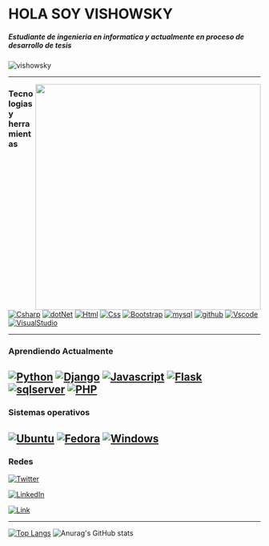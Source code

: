 
<p align="center">

# HOLA SOY VISHOWSKY
##### Estudiante de ingenieria en informatica y actualmente en proceso de desarrollo de tesis

</p>


<p align="left"> <img src="https://komarev.com/ghpvc/?username=vishowsky" alt="vishowsky" /> </p>

---

<img  align="right" width="450px" class="ranko" src="https://media.tenor.com/laLBbWGSlS8AAAAC/akiba-maid-war-akiba-maid-senso.gif" ></img>

### Tecnologias y herramientas
[![Csharp](https://img.shields.io/badge/C%23-blueviolet?style=flat&logo=c-sharp&logoColor=white)]()
[![dotNet](https://img.shields.io/badge/.NET-5C2D91?style=flat&logo=.net&logoColor=white)]()
[![Html](https://img.shields.io/badge/HTML-orange?style=flat&logo=html5&logoColor=white)]()
[![Css](https://img.shields.io/badge/CSS-blue?&style=flat&logo=css3&logoColor=white)]()
[![Bootstrap](https://img.shields.io/badge/-Bootstrap-563D7C?style=flat&logo=bootstrap&logoColor=white)]()
[![mysql](https://img.shields.io/badge/MySQL-00000F?style=flat&logo=mysql&logoColor=white)]()
[![github](https://img.shields.io/badge/GitHub-100000?style=flat&logo=github&logoColor=white)]()
[![Vscode](https://img.shields.io/badge/Visual_Studio_Code-0078D4?style=flat&logo=visual%20studio%20code&logoColor=white)]()
[![VisualStudio](https://img.shields.io/badge/Visual_Studio-5C2D91?style=flat&logo=visual%20studio&logoColor=white)]()



---

### Aprendiendo Actualmente

[![Python](https://img.shields.io/badge/Python-3776AB?style=flat&logo=python&logoColor=white)]()
[![Django](https://img.shields.io/badge/Django-092E20?style=flat&logo=django&logoColor=white)]()
[![Javascript](https://img.shields.io/badge/JavaScript-F7DF1E?style=flat&logo=javascript&logoColor=black)]()
[![Flask](https://img.shields.io/badge/Flask-000000?style=flat&logo=flask&logoColor=white)]()
[![sqlserver](https://img.shields.io/badge/Microsoft_SQL_Server-CC2927?style=flat&logo=microsoft-sql-server&logoColor=white)]()
[![PHP](https://img.shields.io/badge/PHP-777BB4?style=flat&logo=php&logoColor=white)]()
---

### Sistemas operativos

[![Ubuntu](https://img.shields.io/badge/Ubuntu-E95420?style=flat&logo=ubuntu&logoColor=white)]()
[![Fedora](https://img.shields.io/badge/Fedora-294172?style=flat&logo=Fedora&logoColor=white)]()
[![Windows](https://img.shields.io/badge/Windows-0078D6?style=flat&logo=windows&logoColor=white)]()
---


### Redes

[![Twitter](https://img.shields.io/badge/Twitter-@Vishoowsky-1DA1F2?style=flat&logo=twitter&logoColor=white&labelColor=101010)](https://twitter.com/vishoowsky)

[![LinkedIn](https://img.shields.io/badge/LinkedIn-Vishowsky-0077B5?style=flat&logo=linkedin&logoColor=white&labelColor=101010)](https://www.linkedin.com/in/vishowsky)

[![Link](https://img.shields.io/badge/Sitio_web-vishowsky.site-39E05B?style=flat&logo=&logoColor=white&labelColor=101010)](https://vishowsky.site)



</p>

---
<p>

[![Top Langs](https://github-readme-stats.vercel.app/api/top-langs/?username=vishowsky&layout=compact&theme=radical)](https://github.com/anuraghazra/github-readme-stats) ![Anurag's GitHub stats](https://github-readme-stats.vercel.app/api?username=vishowsky&show_icons=true&theme=radical&card_width=400&hide_rank)


</p>

